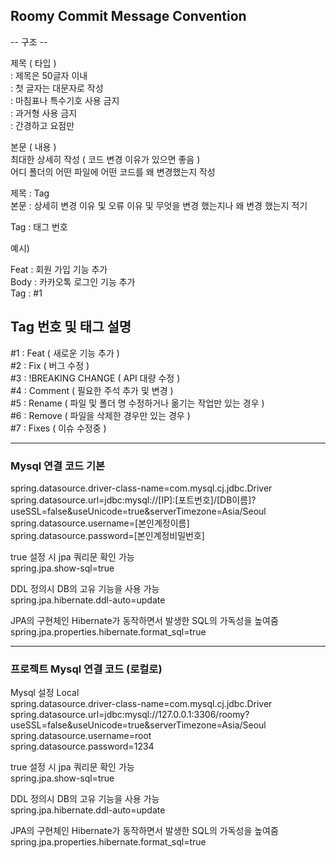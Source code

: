 ## Roomy Commit Message Convention


-- 구조 -- 

제목 ( 타입 )<br/>
: 제목은 50글자 이내<br/>
: 첫 글자는 대문자로 작성<br/>
: 마침표나 특수기호 사용 금지<br/>
: 과거형 사용 금지<br/>
: 간경하고 요점만<br/>

본문 ( 내용 )<br/>
최대한 상세히 작성 ( 코드 변경 이유가 있으면 좋음 )<br/>
어디 폴더의 어떤 파일에 어떤 코드를 왜 변경했는지 작성<br/>

제목 : Tag<br/>
본문 : 상세히 변경 이유 및 오류 이유 및 무엇을 변경 했는지나 왜 변경 했는지 적기<br/>

Tag : 태그 번호<br/>

예시)

Feat : 회원 가입 기능 추가 <br/>
Body : 카카오톡 로그인 기능 추가 <br/>
Tag : #1 <br/>

## Tag 번호 및 태그 설명

#1 : Feat ( 새로운 기능 추가 )<br/>
#2 : Fix ( 버그 수정 )<br/>
#3 : !BREAKING CHANGE ( API 대량 수정 )<br/>
#4 : Comment ( 필요한 주석 추가 및 변경 )<br/>
#5 : Rename ( 파일 및 폴더 명 수정하거나 옮기는 작업만 있는 경우 )<br/>
#6 : Remove ( 파일을 삭제한 경우만 있는 경우 )<br/>
#7 : Fixes ( 이슈 수정중 )<br/>


---

### Mysql 연결 코드 기본 <br/>
spring.datasource.driver-class-name=com.mysql.cj.jdbc.Driver <br/>
spring.datasource.url=jdbc:mysql://[IP]:[포트번호]/[DB이름]?useSSL=false&useUnicode=true&serverTimezone=Asia/Seoul <br/>
spring.datasource.username=[본인계정이름] <br/> 
spring.datasource.password=[본인계정비밀번호] <br/>

true 설정 시 jpa 쿼리문 확인 가능 <br/>
spring.jpa.show-sql=true <br/>

DDL 정의시 DB의 고유 기능을 사용 가능 <br/>
spring.jpa.hibernate.ddl-auto=update <br/>

 JPA의 구현체인 Hibernate가 동작하면서 발생한 SQL의 가독성을 높여줌 <br/>
spring.jpa.properties.hibernate.format_sql=true <br/>


---

### 프로젝트 Mysql 연결 코드 (로컬로) <br/>
Mysql 설정 Local <br/>
spring.datasource.driver-class-name=com.mysql.cj.jdbc.Driver <br/>
spring.datasource.url=jdbc:mysql://127.0.0.1:3306/roomy?useSSL=false&useUnicode=true&serverTimezone=Asia/Seoul <br/>
spring.datasource.username=root <br/>
spring.datasource.password=1234 <br/>

true 설정 시 jpa 쿼리문 확인 가능 <br/> 
spring.jpa.show-sql=true<br/>

DDL 정의시 DB의 고유 기능을 사용 가능<br/>
spring.jpa.hibernate.ddl-auto=update<br/>

JPA의 구현체인 Hibernate가 동작하면서 발생한 SQL의 가독성을 높여줌<br/>
spring.jpa.properties.hibernate.format_sql=true<br/>
